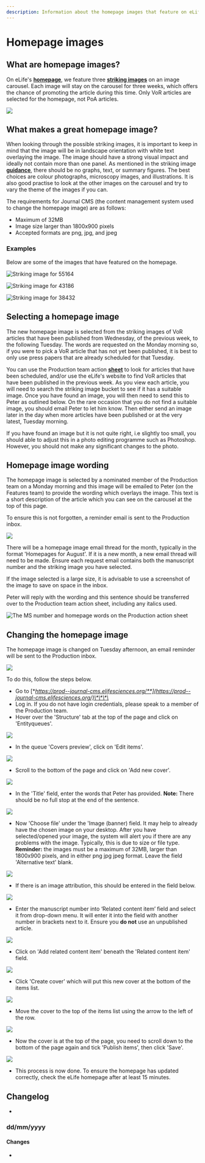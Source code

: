 ```yaml
---
description: Information about the homepage images that feature on eLife's website.
---
```


# Homepage images

## What are homepage images?

On eLife's [**homepage**](https://elifesciences.org/), we feature three [**striking images**](./) on an image carousel. Each image will stay on the carousel for three weeks, which offers the chance of promoting the article during this time. Only VoR articles are selected for the homepage, not PoA articles.

![](../../.gitbook/assets/captured-4-%20%281%29.gif)

## What makes a great homepage image?

When looking through the possible striking images, it is important to keep in mind that the image will be in landscape orientation with white text overlaying the image. The image should have a strong visual impact and ideally not contain more than one panel. As mentioned in the striking image [**guidance**](./#requirements), there should be no graphs, text, or summary figures. The best choices are colour photographs, microscopy images, and illustrations. It is also good practise to look at the other images on the carousel and try to vary the theme of the images if you can. 

The requirements for Journal CMS \(the content management system used to change the homepage image\) are as follows: 

* Maximum of 32MB 
* Image size larger than 1800x900 pixels
* Accepted formats are png, jpg, and jpeg

### Examples

Below are some of the images that have featured on the homepage. 

![Striking image for 55164](../../.gitbook/assets/screen-shot-2020-08-13-at-08.58.15.png)

![Striking image for 43186](../../.gitbook/assets/screen-shot-2020-08-13-at-09.00.22.png)

![Striking image for 38432](../../.gitbook/assets/screen-shot-2020-08-13-at-09.01.43.png)

## Selecting a homepage image

The new homepage image is selected from the striking images of VoR articles that have been published from Wednesday, of the previous week, to the following Tuesday. The words are requested on the Monday morning so, if you were to pick a VoR article that has not yet been published, it is best to only use press papers that are already scheduled for that Tuesday. 

You can use the Production team action [**sheet**](https://docs.google.com/document/d/1gWMKdmcl4i7EC_bHvrbpBcUKoXuMQ4WfrVDJ1HxQ0cc/edit?ts=56dd55b5) to look for articles that have been scheduled, and/or use the eLife's website to find VoR articles that have been published in the previous week. As you view each article, you will need to search the striking image bucket to see if it has a suitable image. Once you have found an image, you will then need to send this to Peter as outlined below. On the rare occasion that you do not find a suitable image, you should email Peter to let him know. Then either send an image later in the day when more articles have been published or at the very latest, Tuesday morning. 

If you have found an image but it is not quite right, i.e slightly too small, you should able to adjust this in a photo editing programme such as Photoshop. However, you should not make any significant changes to the photo. 

## Homepage image wording

The homepage image is selected by a nominated member of the Production team on a Monday morning and this image will be emailed to Peter \(on the Features team\) to provide the wording which overlays the image. This text is a short description of the article which you can see on the carousel at the top of this page.

To ensure this is not forgotten, a reminder email is sent to the Production inbox. 

![](../../.gitbook/assets/screen-shot-2020-08-10-at-12.25.52.png)

There will be a homepage image email thread for the month, typically in the format 'Homepages for August'. If it is a new month, a new email thread will need to be made. Ensure each request email contains both the manuscript number and the striking image you have selected. 

If the image selected is a large size, it is advisable to use a screenshot of the image to save on space in the inbox. 

Peter will reply with the wording and this sentence should be transferred over to the Production team action sheet, including any italics used. 

![The MS number and homepage words on the Production action sheet](../../.gitbook/assets/screen-shot-2020-08-13-at-10.29.19.png)

## Changing the homepage image

The homepage image is changed on Tuesday afternoon, an email reminder will be sent to the Production inbox. 

![](../../.gitbook/assets/screen-shot-2020-08-13-at-12.08.38.png)

To do this, follow the steps below. 

* Go to [**https://prod--journal-cms.elifesciences.org/**](https://prod--journal-cms.elifesciences.org/)\*\*\*\*
* Log in. If you do not have login credentials, please speak to a member of the Production team. 
* Hover over the 'Structure' tab at the top of the page and click on 'Entityqueues'.

![](../../.gitbook/assets/screen-shot-2020-08-13-at-12.19.34.png)

* In the queue 'Covers preview', click on 'Edit items'. 

![](../../.gitbook/assets/screen-shot-2020-08-13-at-12.19.14.png)

* Scroll to the bottom of the page and click on 'Add new cover'. 

![](../../.gitbook/assets/screen-shot-2020-08-13-at-13.32.37.png)

* In the 'Title' field, enter the words that Peter has provided. **Note:** There should be no full stop at the end of the sentence. 

![](../../.gitbook/assets/screen-shot-2020-08-13-at-13.34.27.png)

* Now 'Choose file' under the 'Image \(banner\) field. It may help to already have the chosen image on your desktop. After you have selected/opened your image, the system will alert you if there are any problems with the image. Typically, this is due to size or file type. **Reminder:** the images must be a maximum of 32MB, larger than 1800x900 pixels, and in either png jpg jpeg format. Leave the field 'Alternative text' blank.

![](../../.gitbook/assets/screen-shot-2020-08-13-at-13.41.18.png)

* If there is an image attribution, this should be entered in the field below. 

![](../../.gitbook/assets/screen-shot-2020-08-13-at-13.43.33.png)

* Enter the manuscript number into ‘Related content item’ field and select it from drop-down menu. It will enter it into the field with another number in brackets next to it. Ensure you **do not** use an unpublished article.

![](../../.gitbook/assets/screen-shot-2020-08-13-at-13.45.34.png)

* Click on 'Add related content item' beneath the 'Related content item' field. 

![](../../.gitbook/assets/screen-shot-2020-08-13-at-13.45.52.png)

* Click 'Create cover' which will put this new cover at the bottom of the items list. 

![](../../.gitbook/assets/screen-shot-2020-08-13-at-13.57.35.png)

* Move the cover to the top of the items list using the arrow to the left of the row.

![](../../.gitbook/assets/screen-shot-2020-08-13-at-14.00.12.png)

* Now the cover is at the top of the page, you need to scroll down to the bottom of the page again and tick 'Publish items', then click 'Save'. 

![](../../.gitbook/assets/screen-shot-2020-08-13-at-14.03.25.png)

* This process is now done. To ensure the homepage has updated correctly, check the eLife homepage after at least 15 minutes. 

## Changelog

* 
### dd/mm/yyyy

#### Changes

* 


